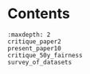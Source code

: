 # Contents

```{toctree}
:maxdepth: 2
critique_paper2
present_paper10
critique_50y_fairness
survey_of_datasets
```